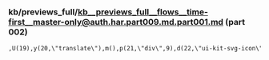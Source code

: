 ### kb/previews_full/kb__previews_full__flows__time-first__master-only@auth.har.part009.md.part001.md (part 002)

```md
,U(19),y(20,\"translate\"),m(),p(21,\"div\",9),d(22,\"ui-kit-svg-icon\",10),m()()(),W(23,A
```

```
